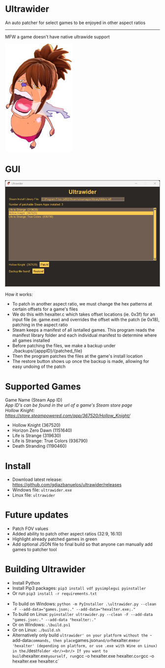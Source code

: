 # Ultrawider
 An auto patcher for select games to be enjoyed in other aspect ratios
<br/><hr/>
MFW a game doesn't have native ultrawide support


![alt text](images/marthi.png)

# GUI
![My Image](images/ultrawidergui.png)

How it works:

- To patch in another aspect ratio, we must change the hex patterns at certain offsets for a game's files
- We do this with hexalter.c which takes offset locations (ie. 0x3f) for an input file (ie. game.exe) and overrides the offset with the patch (ie 0x18), patching in the aspect ratio
- Steam keeps a manifest of all isntalled games. This program reads the manifest library folder and each individual manifest to determine where all games installed
- Before patching the files, we make a backup under ./backups/{apppID}/{patched_file}
- Then the program patches the files at the game's install location
- The restore button shows up once the backup is made, allowing for easy undoing of the patch

# Supported Games
Game Name (Steam App ID)
<br/>*App ID's can be found in the url of a game's Steam store page*
<br/> *Hollow Knight: https://store.steampowered.com/app/367520/Hollow_Knight/*
- Hollow Knight (367520)
- Horizon Zero Dawn (1151640)
- Life is Strange (319630)
- Life is Strange: True Colors (936790)
- Death Stranding (1190460)

# Install
- Download latest release: https://github.com/gdiazbanuelos/ultrawider/releases
- Windows file: `ultrawider.exe`
- Linux file: `ultrawider`

# Future updates
- Patch FOV values
- Added ability to patch other aspect ratios (32:9, 16:10)
- Highlight already patched games in green
- Add optional JSON file to final build so that anyone can manually add games to patcher tool

# Building Ultrawider
- Install Python
- Install Pip3 packages: `pip3 install vdf pysimplegui pyinstaller`
- Or run `pip3 install -r requirements.txt`
<br/><br/>
- To build on Windows: `python -m PyInstaller .\ultrawider.py --clean -F --add-data="games.json;." --add-data="hexalter.exe;." `
- To build on Linux: `pyinstaller ultrawider.py --clean -F --add-data "games.json:." --add-data "hexalter:."`
- Or on Windows: `.\build.ps1`
- Or on Linux: `./build.sh`
- Alternatively only build `ultrawider' on your platform without the `-add-data` commands, then place `games.json` and/or `hexalter.exe` or 'hexalter' (depending on platform, or use .exe with Wine on Linux) in the `./dest` folder
<br/><br/>
If you want to build `hexalter.exe` yourself, run `gcc -o hexalter.exe hexalter.c` or `gcc -o hexalter.exe hexalter.c`

